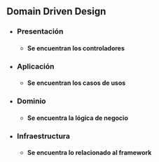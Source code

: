 ## Domain Driven Design
- ### Presentación
  - #### Se encuentran los controladores
- ### Aplicación
  - #### Se encuentran los casos de usos  
- ### Dominio 
  - #### Se encuentra la lógica de negocio
- ### Infraestructura
  - #### Se encuentra lo relacionado al framework